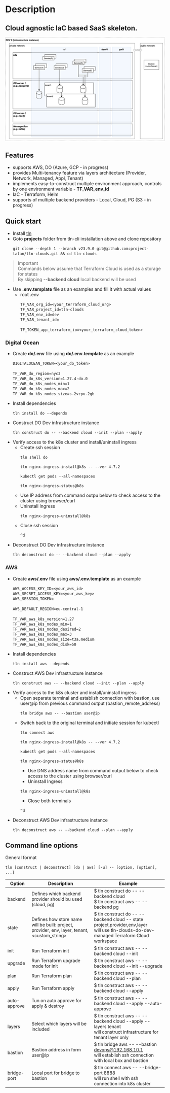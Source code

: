 # Description
## Cloud agnostic IaC based SaaS skeleton.
![Infrastructure Instance](ii.png)

## Features
* supports AWS, DO (Azure, GCP - in progress)
* provides Multi-tenancy feature via layers architecture (Provider, Network, Managed, Appl, Tenant)
* implements easy-to-construct multiple environment approach, controls by one environment variable - **TF_VAR_env_id**
* IaC - Terraform, Helm
* supports of multiple backend providers - Local, Cloud, PG (S3 - in progress)

## Quick start
* Install [tln](https://www.npmjs.com/package/tln-cli)
* Goto **projects** folder from tln-cli installation above and clone repository
  ```
  git clone --depth 1 --branch v23.9.0 git@github.com:project-talan/tln-clouds.git && cd tln-clouds
  ```
> Important<br>
> Commands below assume that Terraform Cloud is used as a storage for states<br/>
> By skipping **--backend cloud** local backend will be used
* Use **.env.template** file as an examples and fill it with actual values
  * root .env
    ```
    TF_VAR_org_id=<your_terraform_cloud_org>
    TF_VAR_project_id=tln-clouds
    TF_VAR_env_id=dev
    TF_VAR_tenant_id=

    TF_TOKEN_app_terraform_io=<your_terraform_cloud_token>
    ```
### Digital Ocean
  * Create **do/.env** file using **do/.env.template** as an example
    ```
    DIGITALOCEAN_TOKEN=<your_do_token>

    TF_VAR_do_region=nyc3
    TF_VAR_do_k8s_version=1.27.4-do.0
    TF_VAR_do_k8s_nodes_min=1
    TF_VAR_do_k8s_nodes_max=2
    TF_VAR_do_k8s_nodes_size=s-2vcpu-2gb
    ```
* Install dependencies
  ```
  tln install do --depends
  ```
* Construct DO Dev infrastructure instance
  ```
  tln construct do -- --backend cloud --init --plan --apply
  ```
* Verify access to the k8s cluster and install/uninstall ingress
  * Create ssh session
    ```
    tln shell do
    ```
    ```
    tln nginx-ingress-install@k8s -- --ver 4.7.2
    ```
    ```
    kubectl get pods --all-namespaces
    ```
    ```
    tln nginx-ingress-status@k8s
    ```
  * Use IP address from command outpu below to check access to the cluster using browser/curl
  * Uninstall Ingress
    ```
    tln nginx-ingress-uninstall@k8s
    ```
  * Close ssh session
    ```
    ^d
    ```
* Deconstruct DO Dev infrastructure instance
  ```
  tln deconstruct do -- --backend cloud --plan --apply
  ```
### AWS
  * Create **aws/.env** file using **aws/.env.template** as an example
    ```
    AWS_ACCESS_KEY_ID=<your_aws_id>
    AWS_SECRET_ACCESS_KEY=<your_aws_key>
    AWS_SESSION_TOKEN=

    AWS_DEFAULT_REGION=eu-central-1

    TF_VAR_aws_k8s_version=1.27
    TF_VAR_aws_k8s_nodes_min=1
    TF_VAR_aws_k8s_nodes_desired=2
    TF_VAR_aws_k8s_nodes_max=3
    TF_VAR_aws_k8s_nodes_size=t3a.medium
    TF_VAR_aws_k8s_nodes_disk=50
    ```
* Install dependencies
  ```
  tln install aws --depends
  ```
* Construct AWS Dev infrastructure instance
  ```
  tln construct aws -- --backend cloud --init --plan --apply
  ```
* Verify access to the k8s cluster and install/uninstall ingress
  * Open separate terminal and establish connection with bastion, use user@ip from previous command output (bastion_remote_address)
    ```
    tln bridge aws -- --bastion user@ip
    ```
  * Switch back to the original terminal and initiate session for kubectl
    ```
    tln connect aws
    ```
    ```
    tln nginx-ingress-install@k8s -- --ver 4.7.2
    ```
    ```
    kubectl get pods --all-namespaces
    ```
    ```
    tln nginx-ingress-status@k8s
    ```
    * Use DNS address name from command output below to check access to the cluster using browser/curl
    * Uninstall Ingress
    ```
    tln nginx-ingress-uninstall@k8s
    ```
    * Close both terminals
    ```
    ^d
    ```
* Deconstruct AWS Dev infrastructure instance
  ```
  tln deconstruct aws -- --backend cloud --plan --apply
  ```
## Command line options
General format
```
tln [construct | deconstruct] [do | aws] [-u] -- [option, [option], ...]
```
| Option  | Description | Example |
| ------------- | ------------- | ------------- |
| backend | Defines which backend provider should bu used (cloud, pg) | $ tln construct do -- --backend cloud <br /> $ tln construct aws -- --backend pg |
| state | Defines how store name will be built: project, provider, env, layer, tenant, <custom_string> | $ tln construct do -- --backend cloud -- state project,provider,env,layer <br /> will use tln-clouds-do-dev-managed Terraform Cloud workspace  |
| init | Run Terraform init | $ tln construct aws -- --backend cloud --init |
| upgrade | Run Terraform upgrade mode for init | $ tln construct aws -- --backend cloud --init --upgrade |
| plan | Run Terraform plan | $ tln construct aws -- --backend cloud --plan |
| apply | Run Terraform apply | $ tln construct aws -- --backend cloud --apply |
| auto-approve | Tun on auto approve for apply & destroy | $ tln construct aws -- --backend cloud --apply --auto-approve |
| layers | Select which layers will be included | $ tln construct aws -- --backend cloud --apply --layers tenant <br /> will construct infrastructure for tenant layer only |
| bastion | Bastion address in form user@ip | $ tln bridge aws -- --bastion devops@192.168.10.1 <br /> will establish ssh connection with local box and bastion |
| bridge-port | Local port for bridge to bastion | $ tln connect aws -- --bridge-port 8888 <br /> will run shell with ssh connection into k8s cluster |
